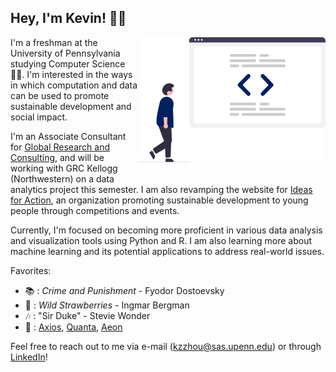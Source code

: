 ## Hey, I'm Kevin! 👋🏼
<img align = "right" src = "code.png" style = "padding-bottom : 2em">

I'm a freshman at the University of Pennsylvania studying Computer Science 👨‍💻.  I'm interested in the ways in which computation and data can be used to promote sustainable development and social impact.

I'm an Associate Consultant for [Global Research and Consulting](https://www.grcglobalgroup.com/), and will be working with GRC Kellogg (Northwestern) on a data analytics project this semester.  I am also revamping the website for [Ideas for Action](https://ideas4action.org/), an organization promoting sustainable development to young people through competitions and events.

Currently, I'm focused on becoming more proficient in various data analysis and visualization tools using Python and R.  I am also learning more about machine learning and its potential applications to address real-world issues.

Favorites: 
- 📚 : *Crime and Punishment* - Fyodor Dostoevsky
- 🎥 : *Wild Strawberries* - Ingmar Bergman
- 🎶 : "Sir Duke" - Stevie Wonder
- 📰 : [Axios](https://www.axios.com/), [Quanta](https://www.quantamagazine.org/), [Aeon](https://aeon.co/)

Feel free to reach out to me via e-mail (kzzhou@sas.upenn.edu) or through [LinkedIn](https://www.linkedin.com/in/kzzhou)!